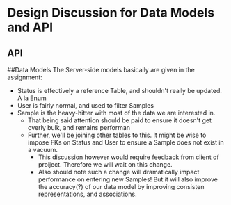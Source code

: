 # Design Discussion for Data Models and API

## API

##Data Models
The Server-side models basically are given in the assignment:
* Status is effectively a reference Table, and shouldn't really be updated. A la Enum
* User is fairly normal, and used to filter Samples
* Sample is the heavy-hitter with most of the data we are interested in.
    * That being said attention should be paid to ensure it doesn't get overly bulk, and remains performan
    * Further, we'll be joining other tables to this. It might be wise to impose FKs on Status and User to ensure a Sample does not exist in a vacuum. 
        * This discussion however would require feedback from client of proiject. Therefore we will wait on this change.
        * Also should note such a change will dramatically impact performance on entering new Samples! But it will also improve the accuracy(?) of our data model by improving consisten representations, and associations.